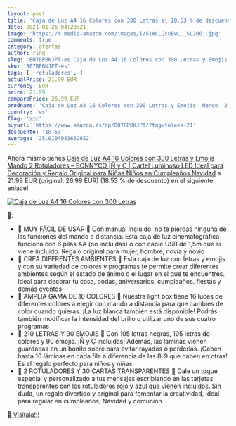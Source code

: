 ```yaml
---
layout: post
title: 'Caja de Luz A4 16 Colores con 300 Letras al 18.53 % de descuento'
date: 2021-01-26 04:28:21
image: 'https://m.media-amazon.com/images/I/51WCLQcuEwL._SL200_.jpg'
comments: true
category: ofertas
author: ring
slug: 'B07BPBKJPT-es Caja de Luz A4 16 Colores con 300 Letras y Emojis Mando 2...'
sku: 'B07BPBKJPT-es'
tags: [ 'rotuladores', ]
actualPrice: 21.99 EUR
currency: EUR
price: 21.99
comparePrice: 26.99 EUR
prodname: 'Caja de Luz A4 16 Colores con 300 Letras y Emojis  Mando  2 Rotuladores – BONNYCO |Ñ y Ç | Cartel Luminoso LED  Ideal para Decoración y Regalo Original para Niñas  Niños en Cumpleaños  Navidad'
country: 'es'
flag: '🇪🇸'
buyurl: 'https://www.amazon.es/dp/B07BPBKJPT/?tag=tolees-21'
descuento: '18.53'
average: '25.0104081632652'
---
```


Ahora mismo tienes [Caja de Luz A4 16 Colores con 300 Letras y Emojis  Mando  2 Rotuladores – BONNYCO |Ñ y Ç | Cartel Luminoso LED  Ideal para Decoración y Regalo Original para Niñas  Niños en Cumpleaños  Navidad](https://www.amazon.es/dp/B07BPBKJPT/?tag=tolees-21) a 21.99 EUR (original: 26.99 EUR) (18.53 %  de descuento) en el siguiente enlace!

[![Caja de Luz A4 16 Colores con 300 Letras](https://m.media-amazon.com/images/I/51WCLQcuEwL._SL200_.jpg)](https://www.amazon.es/dp/B07BPBKJPT/?tag=tolees-21)

🔎:

- 🧡 MUY FÁCIL DE USAR 🧡 Con manual incluido, no te pierdas ninguna de las funciones del mando a distancia. Esta caja de luz cinematográfica funciona con 6 pilas AA (no incluidas) o con cable USB de 1,5m que sí viene incluido. Regalo original para mujer, hombre, novia y novio
- 💛 CREA DIFERENTES AMBIENTES 💛 Esta caja de luz con letras y emojis y con su variedad de colores y programas te permite crear diferentes ambientes según el estado de ánimo o el lugar en el que te encuentres. Ideal para decorar tu casa, bodas, aniversarios, cumpleaños, fiestas y demás eventos
- 💚 AMPLIA GAMA DE 16 COLORES 💚 Nuestra light box tiene 16 luces de diferentes colores a elegir con mando a distancia para que cambies de color cuando quieras. ¡La luz blanca también está disponible! Podrás también modificar la intensidad del brillo o utilizar uno de sus cuatro programas
- 💙 210 LETRAS Y 90 EMOJIS 💙 Con 105 letras negras, 105 letras de colores y 90 emojis. ¡Ñ y Ç incluidas! Además, las láminas vienen guardadas en un bonito sobre para evitar rayados o perderlas. ¡Caben hasta 10 láminas en cada fila a diferencia de las 8-9 que caben en otras! Es el regalo perfecto para niños y niñas
- 💜 2 ROTULADORES Y 30 CARTAS TRANSPARENTES 💜 Dale un toque especial y personalizado a tus mensajes escribiendo en las tarjetas transparentes con los rotuladores rojo y azul que vienen incluidos. Sin duda, un regalo divertido y original para fomentar la creatividad, ideal para regalar en cumpleaños, Navidad y comunión

[🛒 Visítala!!!](https://www.amazon.es/dp/B07BPBKJPT/?tag=tolees-21)
